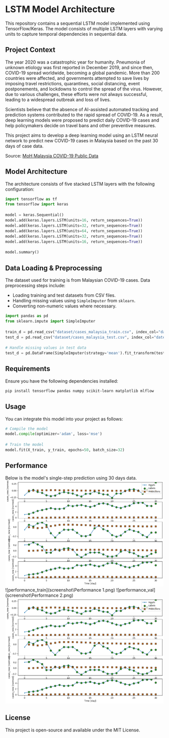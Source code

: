 # LSTM Model Architecture

This repository contains a sequential LSTM model implemented using TensorFlow/Keras. The model consists of multiple LSTM layers with varying units to capture temporal dependencies in sequential data.

## Project Context

The year 2020 was a catastrophic year for humanity. Pneumonia of unknown etiology was first reported in December 2019, and since then, COVID-19 spread worldwide, becoming a global pandemic. More than 200 countries were affected, and governments attempted to save lives by imposing travel restrictions, quarantines, social distancing, event postponements, and lockdowns to control the spread of the virus. However, due to various challenges, these efforts were not always successful, leading to a widespread outbreak and loss of lives.

Scientists believe that the absence of AI-assisted automated tracking and prediction systems contributed to the rapid spread of COVID-19. As a result, deep learning models were proposed to predict daily COVID-19 cases and help policymakers decide on travel bans and other preventive measures. 

This project aims to develop a deep learning model using an LSTM neural network to predict new COVID-19 cases in Malaysia based on the past 30 days of case data.

Source: [MoH Malaysia COVID-19 Public Data](https://github.com/MoH-Malaysia/covid19-public)

## Model Architecture

The architecture consists of five stacked LSTM layers with the following configuration:

```python
import tensorflow as tf
from tensorflow import keras

model = keras.Sequential()
model.add(keras.layers.LSTM(units=16, return_sequences=True))
model.add(keras.layers.LSTM(units=32, return_sequences=True))
model.add(keras.layers.LSTM(units=64, return_sequences=True))
model.add(keras.layers.LSTM(units=32, return_sequences=True))
model.add(keras.layers.LSTM(units=16, return_sequences=True))

model.summary()
```

## Data Loading & Preprocessing

The dataset used for training is from Malaysian COVID-19 cases. Data preprocessing steps include:
- Loading training and test datasets from CSV files.
- Handling missing values using `SimpleImputer` from `sklearn`.
- Converting non-numeric values where necessary.

```python
import pandas as pd
from sklearn.impute import SimpleImputer

train_d = pd.read_csv("dataset/cases_malaysia_train.csv", index_col="date")
test_d = pd.read_csv("dataset/cases_malaysia_test.csv", index_col="date")

# Handle missing values in test data
test_d = pd.DataFrame(SimpleImputer(strategy='mean').fit_transform(test_d), columns=train_d.columns)
```

## Requirements
Ensure you have the following dependencies installed:

```bash
pip install tensorflow pandas numpy scikit-learn matplotlib mlflow
```

## Usage
You can integrate this model into your project as follows:

```python
# Compile the model
model.compile(optimizer='adam', loss='mse')

# Train the model
model.fit(X_train, y_train, epochs=50, batch_size=32)
```

## Performance 
Below is the model's single-step prediction using 30 days data.
![graph](screenshot\graph.png)
![performance_train](screenshot\Performance 1.png)
![performance_val](screenshot\Performance 2.png)
![model](screenshot\graph.png)

## License
This project is open-source and available under the MIT License.

